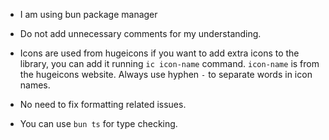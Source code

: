 - I am using bun package manager

- Do not add unnecessary comments for my understanding.

- Icons are used from hugeicons if you want to add extra icons to the library, you can add it running `ic icon-name` command.
  `icon-name` is from the hugeicons website. Always use hyphen `-` to separate words in icon names.

- No need to fix formatting related issues.

- You can use `bun ts` for type checking.